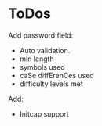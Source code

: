 # ToDos

Add password field:

- Auto validation.
- min length
- symbols used
- caSe diffErenCes used
- difficulty levels met

Add:
- Initcap support
